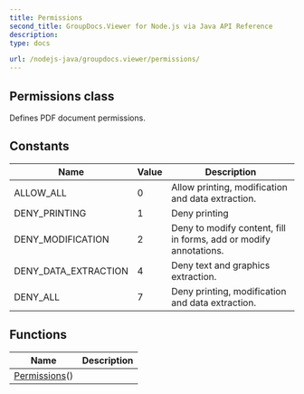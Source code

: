 ```yaml
---
title: Permissions
second_title: GroupDocs.Viewer for Node.js via Java API Reference
description: 
type: docs

url: /nodejs-java/groupdocs.viewer/permissions/
---
```


## Permissions class

 Defines PDF document permissions.
 

## Constants

| Name | Value | Description |
| --- | --- | --- |
| ALLOW_ALL | 0 | Allow printing, modification and data extraction. |
| DENY_PRINTING | 1 | Deny printing |
| DENY_MODIFICATION | 2 | Deny to modify content, fill in forms, add or modify annotations. |
| DENY_DATA_EXTRACTION | 4 | Deny text and graphics extraction. |
| DENY_ALL | 7 | Deny printing, modification and data extraction. |


## Functions

| Name | Description |
| --- | --- |
| [Permissions](permissions)() |  |
